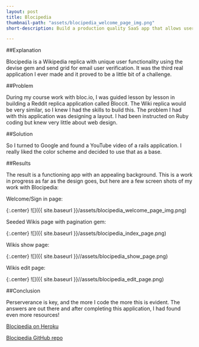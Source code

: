 ```yaml
---
layout: post
title: Blocipedia
thumbnail-path: "assets/blocipedia_welcome_page_img.png"
short-description: Build a production quality SaaS app that allows users to create their own wikis.

---
```


##Explanation

Blocipedia is a Wikipedia replica with unique user functionality using the devise gem and send grid for email user verification. It was the third real application I ever made and it proved to be a little bit of a challenge. 

##Problem

During my course work with bloc.io, I was guided lesson by lesson in building a Reddit replica application called Bloccit. The Wiki replica would be very similar, so I knew I had the skills to build this. The problem I had with this application was designing a layout. I had been instructed on Ruby coding but knew very little about web design.

##Solution

So I turned to Google and found a YouTube video of a rails application. I really liked the color scheme and decided to use that as a base. 

##Results

The result is a functioning app with an appealing background. This is a work in progress as far as the design goes, but here are a few screen shots of my work with Blocipedia:


Welcome/Sign in page:

{:.center}
![]({{ site.baseurl }}/assets/blocipedia_welcome_page_img.png)


Seeded Wikis page with pagination gem:

{:.center}
![]({{ site.baseurl }}/assets/blocipedia_index_page.png)


Wikis show page:

{:.center}
![]({{ site.baseurl }}//assets/blocipedia_show_page.png)


Wikis edit page:  

{:.center}
![]({{ site.baseurl }}//assets/blocipedia_edit_page.png)


##Conclusion

Perserverance is key, and the more I code the more this is evident. The answers are out there and after completing this application, I had found even more resources! 

<p><a href="https://blocipedia-jt.herokuapp.com/">Blocipedia on Heroku</a></p>

<p><a href="https://github.com/turnerjackie425/Blocipedia" title="Blocipedia code">Blocipedia GitHub repo</a></p>